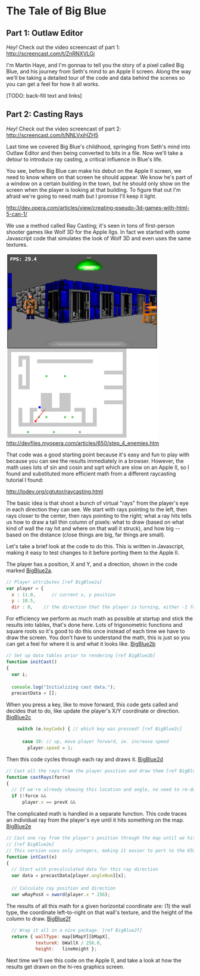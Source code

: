 The Tale of Big Blue
====================

Part 1: Outlaw Editor
---------------------

*Hey!* Check out the video screencast of part 1: http://screencast.com/t/ZnRNXVLGi

I'm Martin Haye, and I'm gonnaa to tell you the story of a pixel called Big Blue, and his journey from Seth's mind to an Apple II screen. Along the way we'll be taking a detailed tour of the code and data behind the scenes so you can get a feel for how it all works.

[TODO: back-fill text and links]

Part 2: Casting Rays
--------------------

*Hey!* Check out the video screencast of part 2: http://screencast.com/t/NNLVxjHZH5

Last time we covered Big Blue's childhood, springing from Seth's mind into Outlaw Editor and then being converted to bits in a file. Now we'll take a detour to introduce ray casting, a critical influence in Blue's life.

You see, before Big Blue can make his debut on the Apple II screen, we need to know where on that screen he should appear. We know he's part of a window on a certain building in the town, but he should only show on the screen when the player is looking at that building. To figure that out I'm afraid we're going to need math but I promise I'll keep it light.

http://dev.opera.com/articles/view/creating-pseudo-3d-games-with-html-5-can-1/

We use a method called Ray Casting; it's seen in tons of first-person shooter games like Wolf 3D for the Apple IIgs. In fact we started with some Javascript code that simulates the look of Wolf 3D and even uses the same textures. 

![Wolf3D-style rendering in Javascript](wolfdemo.png) 
http://devfiles.myopera.com/articles/650/step_4_enemies.htm

That code was a good starting point because it's easy and fun to play with because you can see the results immediately in a browser. However, the math uses lots of sin and cosin and sqrt which are slow on an Apple II, so I found and substituted more efficient math from a different raycasting tutorial I found:

http://lodev.org/cgtutor/raycasting.html

The basic idea is that shoot a bunch of virtual "rays" from the player's eye in each direction they can see. We start with rays pointing to the left, then rays closer to the center, then rays pointing to the right; what a ray hits tells us how to draw a tall thin column of pixels: what to draw (based on what kind of wall the ray hit and where on that wall it struck), and how big -- based on the distance (close things are big, far things are small).

Let's take a brief look at the code to do this. This is written in Javascript, making it easy to test changes to it before porting them to the Apple II.

The player has a position, X and Y, and a direction, shown in the code marked [BigBlue2a](https://github.com/badvision/lawless-legends/search?q=BigBlue2a).

```javascript
// Player attributes [ref BigBlue2a]
var player = {
  x : 11.0,      // current x, y position
  y : 10.5,
  dir : 0,    // the direction that the player is turning, either -1 for left or 1 for right.
```

For efficiency we perform as much math as possible at startup and stick the results into tables, that's done here. Lots of trigonometric functions and square roots so it's good to do this once instead of each time we have to draw the screen. You don't have to understand the math, this is just so you can get a feel for where it is and what it looks like. [BigBlue2b](https://github.com/badvision/lawless-legends/search?q=BigBlue2b)

```javascript
// Set up data tables prior to rendering [ref BigBlue2b]
function initCast() 
{
  var i;
  
  console.log("Initializing cast data.");
  precastData = [];
```

When you press a key, like to move forward, this code gets called and decides that to do, like update the player's X/Y coordinate or direction. [BigBlue2c](https://github.com/badvision/lawless-legends/search?q=BigBlue2c)

```javascript
    switch (e.keyCode) { // which key was pressed? [ref BigBlue2c]

      case 38: // up, move player forward, ie. increase speed
        player.speed = 1;
```

Then this code cycles through each ray and draws it. [BigBlue2d](https://github.com/badvision/lawless-legends/search?q=BigBlue2d)

```javascript
// Cast all the rays from the player position and draw them [ref BigBlue2d]
function castRays(force) 
{
  // If we're already showing this location and angle, no need to re-do it.
  if (!force && 
      player.x == prevX && 
```

The complicated math is handled in a separate function. This code traces an individual ray from the player's eye until it hits something on the map. [BigBlue2e](https://github.com/badvision/lawless-legends/search?q=BigBlue2e)

```javascript
// Cast one ray from the player's position through the map until we hit a wall.
// [ref BigBlue2e]
// This version uses only integers, making it easier to port to the 6502.
function intCast(x)
{
  // Start with precalculated data for this ray direction
  var data = precastData[player.angleNum][x];
  
  // Calculate ray position and direction 
  var wRayPosX = sword(player.x * 256);
```

The results of all this math for a given horizontal coordinate are: (1) the wall type, the coordinate left-to-right on that wall's texture, and the height of the column to draw. [BigBlue2f](https://github.com/badvision/lawless-legends/search?q=BigBlue2f)

```javascript
  // Wrap it all in a nice package. [ref BigBlue2f]
  return { wallType: map[bMapY][bMapX], 
           textureX: bWallX / 256.0,
           height:   lineHeight };
```

Next time we'll see this code on the Apple II, and take a look at how the results get drawn on the hi-res graphics screen.

